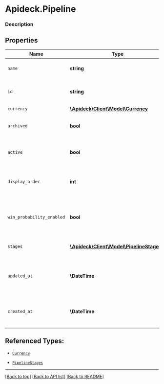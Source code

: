 # Apideck.Pipeline

### Description

## Properties
Name | Type | Description | Notes
------------ | ------------- | ------------- | -------------
`name` | **string** | The name of the Pipeline. | 
`id` | **string** | The unique identifier of the Pipeline. | [optional] 
`currency` | [**\Apideck\Client\Model\Currency**](Currency.md) |  | [optional] 
`archived` | **bool** | Whether the Pipeline is archived or not. | [optional] 
`active` | **bool** | Whether the Pipeline is active or not. | [optional] 
`display_order` | **int** | The order in which the Pipeline is displayed in the UI. | [optional] 
`win_probability_enabled` | **bool** | Whether the Pipeline has win probability enabled or not. | [optional] 
`stages` | [**\Apideck\Client\Model\PipelineStages[]**](PipelineStages.md) | The Pipeline Stages. | [optional] 
`updated_at` | **\DateTime** | The date and time when the object was last updated. | [optional] 
`created_at` | **\DateTime** | The date and time when the object was created. | [optional] 





## Referenced Types:


* [`Currency`](Currency.md)




* [`PipelineStages`](PipelineStages.md)



---

[[Back to top]](#) [[Back to API list]](../../../../README.md#documentation-for-api-endpoints) [[Back to README]](../../../../README.md)


